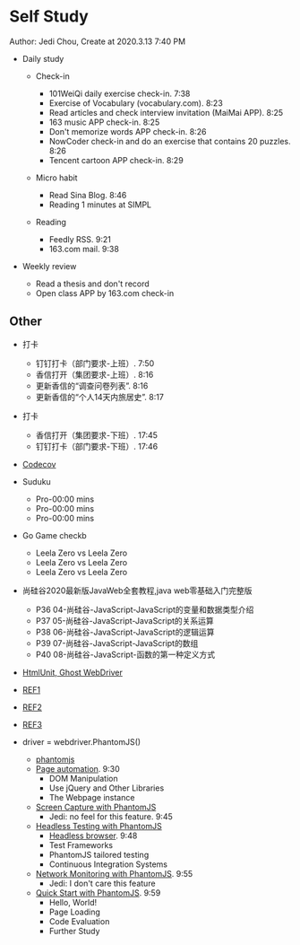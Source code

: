 # Self Study

Author: Jedi Chou, Create at 2020.3.13 7:40 PM

* Daily study
  * Check-in
    * 101WeiQi daily exercise check-in. 7:38
    * Exercise of Vocabulary (vocabulary.com). 8:23
    * Read articles and check interview invitation (MaiMai APP). 8:25
    * 163 music APP check-in. 8:25
    * Don't memorize words APP check-in. 8:26
    * NowCoder check-in and do an exercise that contains 20 puzzles. 8:26
    * Tencent cartoon APP check-in. 8:29

  * Micro habit
    * Read Sina Blog. 8:46
    * Reading 1 minutes at SIMPL

  * Reading
    * Feedly RSS. 9:21
    * 163.com mail. 9:38

* Weekly review
  * Read a thesis and don't record
  * Open class APP by 163.com check-in

## Other

* 打卡
  * 钉钉打卡（部门要求-上班）. 7:50
  * 香信打开（集团要求-上班）. 8:16
  * 更新香信的“调查问卷列表”. 8:16
  * 更新香信的“个人14天内旅居史”. 8:17

* 打卡
  * 香信打开（集团要求-下班）. 17:45
  * 钉钉打卡（部门要求-下班）. 17:46

* [Codecov](https://codecov.io/)

* Suduku
  * Pro-00:00 mins
  * Pro-00:00 mins
  * Pro-00:00 mins

* Go Game checkb
  * Leela Zero vs Leela Zero
  * Leela Zero vs Leela Zero
  * Leela Zero vs Leela Zero

* 尚硅谷2020最新版JavaWeb全套教程,java web零基础入门完整版
  * P36 04-尚硅谷-JavaScript-JavaScript的变量和数据类型介绍
  * P37 05-尚硅谷-JavaScript-JavaScript的关系运算
  * P38 06-尚硅谷-JavaScript-JavaScript的逻辑运算
  * P39 07-尚硅谷-JavaScript-JavaScript的数组
  * P40 08-尚硅谷-JavaScript-函数的第一种定义方式

* [HtmlUnit, Ghost WebDriver](https://www.edureka.co/community/128/can-we-run-selenium-tests-firefox-on-webdriver-without-a-gui)
* [REF1](https://fishi.devtail.io/weblog/2015/03/02/functional-headless-ui-testing-django-selenium/)
* [REF2](https://sqa.stackexchange.com/questions/2609/running-webdriver-without-opening-actual-browser-window)
* [REF3](https://stackoverflow.com/questions/2601372/what-is-the-standard-format-for-a-browsers-user-agent-string)

* driver = webdriver.PhantomJS()
  * [phantomjs](https://phantomjs.org/)
  * [Page automation](https://phantomjs.org/page-automation.html). 9:30
    * DOM Manipulation
    * Use jQuery and Other Libraries
    * The Webpage instance
  * [Screen Capture with PhantomJS](https://phantomjs.org/screen-capture.html)
    * Jedi: no feel for this feature. 9:45
  * [Headless Testing with PhantomJS](https://phantomjs.org/headless-testing.html)
    * [Headless browser](https://en.wikipedia.org/wiki/Headless_browser). 9:48
    * Test Frameworks
    * PhantomJS tailored testing
    * Continuous Integration Systems
  * [Network Monitoring with PhantomJS](https://phantomjs.org/network-monitoring.html). 9:55
    * Jedi: I don't care this feature
  * [Quick Start with PhantomJS](https://phantomjs.org/quick-start.html). 9:59
    * Hello, World!
    * Page Loading
    * Code Evaluation
    * Further Study
